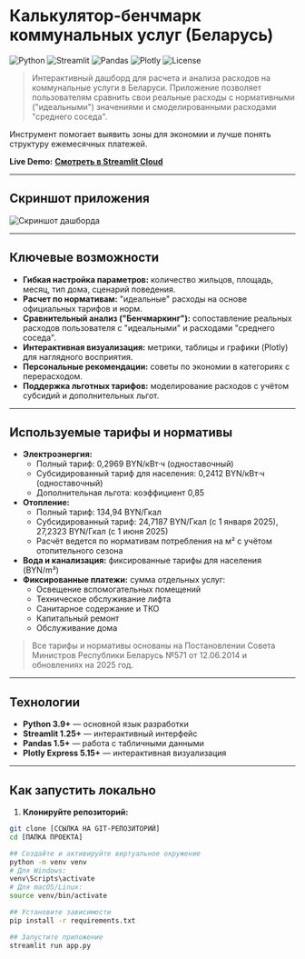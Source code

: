 # Калькулятор-бенчмарк коммунальных услуг (Беларусь)

![Python](https://img.shields.io/badge/Python-3.9%2B-blue.svg)
![Streamlit](https://img.shields.io/badge/Streamlit-1.25%2B-red.svg)
![Pandas](https://img.shields.io/badge/Pandas-1.5%2B-blue)
![Plotly](https://img.shields.io/badge/Plotly-5.15%2B-orange)
![License](https://img.shields.io/badge/License-MIT-green.svg)

> Интерактивный дашборд для расчета и анализа расходов на коммунальные услуги в Беларуси. Приложение позволяет пользователям сравнить свои реальные расходы с нормативными ("идеальными") значениями и смоделированными расходами "среднего соседа".

Инструмент помогает выявить зоны для экономии и лучше понять структуру ежемесячных платежей.

**Live Demo:** [**Смотреть в Streamlit Cloud**](https://shtfmodel-3xbuf2mpqkqfmik9fqtuwc.streamlit.app/)

---

## Скриншот приложения

![Скриншот дашборда](https://i.imgur.com/ТВОЙСКРИНШОТ.png)

---

## Ключевые возможности

* **Гибкая настройка параметров:** количество жильцов, площадь, месяц, тип дома, сценарий поведения.
* **Расчет по нормативам:** "идеальные" расходы на основе официальных тарифов и норм.
* **Сравнительный анализ ("Бенчмаркинг"):** сопоставление реальных расходов пользователя с "идеальными" и расходами "среднего соседа".
* **Интерактивная визуализация:** метрики, таблицы и графики (Plotly) для наглядного восприятия.
* **Персональные рекомендации:** советы по экономии в категориях с перерасходом.
* **Поддержка льготных тарифов:** моделирование расходов с учётом субсидий и дополнительных льгот.

---

## Используемые тарифы и нормативы

* **Электроэнергия:**  
  * Полный тариф: 0,2969 BYN/кВт·ч (одноставочный)  
  * Субсидированный тариф для населения: 0,2412 BYN/кВт·ч (одноставочный)  
  * Дополнительная льгота: коэффициент 0,85
* **Отопление:**  
  * Полный тариф: 134,94 BYN/Гкал  
  * Субсидированный тариф: 24,7187 BYN/Гкал (с 1 января 2025), 27,2323 BYN/Гкал (с 1 июня 2025)  
  * Расчёт ведется по нормативам потребления на м² с учётом отопительного сезона
* **Вода и канализация:** фиксированные тарифы для населения (BYN/m³)
* **Фиксированные платежи:** сумма отдельных услуг:
  * Освещение вспомогательных помещений  
  * Техническое обслуживание лифта  
  * Санитарное содержание и ТКО  
  * Капитальный ремонт  
  * Обслуживание дома  

> Все тарифы и нормативы основаны на Постановлении Совета Министров Республики Беларусь №571 от 12.06.2014 и обновлениях на 2025 год.

---

## Технологии

* **Python 3.9+** — основной язык разработки  
* **Streamlit 1.25+** — интерактивный интерфейс  
* **Pandas 1.5+** — работа с табличными данными  
* **Plotly Express 5.15+** — интерактивная визуализация

---

## Как запустить локально

1. **Клонируйте репозиторий:**
```bash
git clone [ССЫЛКА НА GIT-РЕПОЗИТОРИЙ]
cd [ПАПКА ПРОЕКТА]

## Создайте и активируйте виртуальное окружение
python -m venv venv
# Для Windows:
venv\Scripts\activate
# Для macOS/Linux:
source venv/bin/activate

## Установите зависимости
pip install -r requirements.txt

## Запустите приложение
streamlit run app.py

